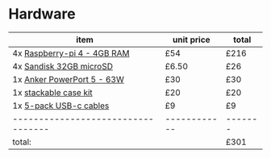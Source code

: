 # Hardware

|               item               | unit price | total |
|----------------------------------|------------|-------|
| 4x [Raspberry-pi 4 - 4GB RAM][1] | £54        | £216  |
| 4x [Sandisk 32GB microSD][2]     | £6.50      | £26   |
| 1x [Anker PowerPort 5 - 63W][3]  | £30        | £30   |
| 1x [stackable case kit][4]       | £20        | £20   |
| 1x [5-pack USB-c cables][5]      | £9         | £9    |
|----------------------------------|------------|-------|
| total:                           |            | £301  |

[1]: https://www.okdo.com/p/raspberry-pi-4-model-b-4g/
[2]: https://www.amazon.co.uk/SanDisk-microSDHC-Memory-Adapter-Performance/dp/B073JWXGNT
[3]: https://www.amazon.co.uk/Anker-5-Port-Charger-PowerPort-Samsung-Blue/dp/B01KUTRGS4
[4]: https://www.amazon.co.uk/Raspberry-Cooling-Heatsink-Acrylic-Stackable/dp/B07J9VMNBL
[5]: https://www.amazon.co.uk/gp/product/B075ZQY87H
